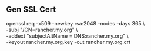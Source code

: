 ## Gen SSL Cert
openssl req -x509 -newkey rsa:2048 -nodes -days 365 \\  
-subj "/CN=rancher.my.org" \\  
-addext "subjectAltName = DNS:rancher.my.org" \\  
-keyout rancher.my.org.key -out rancher.my.org.crt
